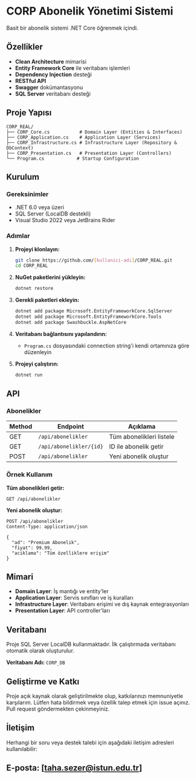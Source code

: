 # CORP Abonelik Yönetimi Sistemi

Basit bir abonelik sistemi .NET Core öğrenmek içindi.

##  Özellikler

- **Clean Architecture** mimarisi
- **Entity Framework Core** ile veritabanı işlemleri
- **Dependency Injection** desteği
- **RESTful API**
- **Swagger** dokümantasyonu
- **SQL Server** veritabanı desteği

## Proje Yapısı

```
CORP_REAL/
├── CORP_Core.cs           # Domain Layer (Entities & Interfaces)
├── CORP_Application.cs    # Application Layer (Services)
├── CORP_Infrastructure.cs # Infrastructure Layer (Repository & DbContext)
├── CORP_Presentation.cs   # Presentation Layer (Controllers)
└── Program.cs            # Startup Configuration
```

## Kurulum

### Gereksinimler

- .NET 6.0 veya üzeri
- SQL Server (LocalDB destekli)
- Visual Studio 2022 veya JetBrains Rider

### Adımlar

1. **Projeyi klonlayın:**
   ```bash
   git clone https://github.com/[kullanici-adi]/CORP_REAL.git
   cd CORP_REAL
   ```

2. **NuGet paketlerini yükleyin:**
   ```bash
   dotnet restore
   ```

3. **Gerekli paketleri ekleyin:**
   ```bash
   dotnet add package Microsoft.EntityFrameworkCore.SqlServer
   dotnet add package Microsoft.EntityFrameworkCore.Tools
   dotnet add package Swashbuckle.AspNetCore
   ```

4. **Veritabanı bağlantısını yapılandırın:**
   - `Program.cs` dosyasındaki connection string'i kendi ortamınıza göre düzenleyin

5. **Projeyi çalıştırın:**
   ```bash
   dotnet run
   ```

## API

### Abonelikler

| Method | Endpoint | Açıklama |
|--------|----------|----------|
| GET | `/api/abonelikler` | Tüm abonelikleri listele |
| GET | `/api/abonelikler/{id}` | ID ile abonelik getir |
| POST | `/api/abonelikler` | Yeni abonelik oluştur |

### Örnek Kullanım

**Tüm abonelikleri getir:**
```http
GET /api/abonelikler
```

**Yeni abonelik oluştur:**
```http
POST /api/abonelikler
Content-Type: application/json

{
  "ad": "Premium Abonelik",
  "fiyat": 99.99,
  "aciklama": "Tüm özelliklere erişim"
}
```

## Mimari

- **Domain Layer**: İş mantığı ve entity'ler
- **Application Layer**: Servis sınıfları ve iş kuralları
- **Infrastructure Layer**: Veritabanı erişimi ve dış kaynak entegrasyonları
- **Presentation Layer**: API controller'ları


## Veritabanı

Proje SQL Server LocalDB kullanmaktadır. İlk çalıştırmada veritabanı otomatik olarak oluşturulur.

**Veritabanı Adı:** `CORP_DB`


## Geliştirme ve Katkı
Proje açık kaynak olarak geliştirilmekte olup, katkılarınızı memnuniyetle karşılarım.
Lütfen hata bildirmek veya özellik talep etmek için issue açınız. Pull request göndermekten çekinmeyiniz.

## İletişim
Herhangi bir soru veya destek talebi için aşağıdaki iletişim adresleri kullanılabilir:

## E-posta: [taha.sezer@istun.edu.tr]
